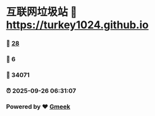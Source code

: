 # 互联网垃圾站 :link: https://turkey1024.github.io 
### :page_facing_up: [28](https://turkey1024.github.io/tag.html) 
### :speech_balloon: 6 
### :hibiscus: 34071 
### :alarm_clock: 2025-09-26 06:31:07 
### Powered by :heart: [Gmeek](https://github.com/Meekdai/Gmeek)
